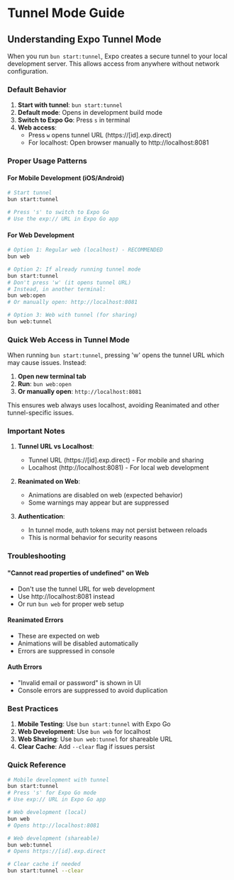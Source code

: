# Tunnel Mode Guide

## Understanding Expo Tunnel Mode

When you run `bun start:tunnel`, Expo creates a secure tunnel to your local development server. This allows access from anywhere without network configuration.

### Default Behavior

1. **Start with tunnel**: `bun start:tunnel`
2. **Default mode**: Opens in development build mode
3. **Switch to Expo Go**: Press `s` in terminal
4. **Web access**: 
   - Press `w` opens tunnel URL (https://[id].exp.direct)
   - For localhost: Open browser manually to http://localhost:8081

### Proper Usage Patterns

#### For Mobile Development (iOS/Android)
```bash
# Start tunnel
bun start:tunnel

# Press 's' to switch to Expo Go
# Use the exp:// URL in Expo Go app
```

#### For Web Development
```bash
# Option 1: Regular web (localhost) - RECOMMENDED
bun web

# Option 2: If already running tunnel mode
bun start:tunnel
# Don't press 'w' (it opens tunnel URL)
# Instead, in another terminal:
bun web:open
# Or manually open: http://localhost:8081

# Option 3: Web with tunnel (for sharing)
bun web:tunnel
```

### Quick Web Access in Tunnel Mode

When running `bun start:tunnel`, pressing 'w' opens the tunnel URL which may cause issues. Instead:

1. **Open new terminal tab**
2. **Run**: `bun web:open`
3. **Or manually open**: `http://localhost:8081`

This ensures web always uses localhost, avoiding Reanimated and other tunnel-specific issues.

### Important Notes

1. **Tunnel URL vs Localhost**:
   - Tunnel URL (https://[id].exp.direct) - For mobile and sharing
   - Localhost (http://localhost:8081) - For local web development

2. **Reanimated on Web**:
   - Animations are disabled on web (expected behavior)
   - Some warnings may appear but are suppressed

3. **Authentication**:
   - In tunnel mode, auth tokens may not persist between reloads
   - This is normal behavior for security reasons

### Troubleshooting

#### "Cannot read properties of undefined" on Web
- Don't use the tunnel URL for web development
- Use http://localhost:8081 instead
- Or run `bun web` for proper web setup

#### Reanimated Errors
- These are expected on web
- Animations will be disabled automatically
- Errors are suppressed in console

#### Auth Errors
- "Invalid email or password" is shown in UI
- Console errors are suppressed to avoid duplication

### Best Practices

1. **Mobile Testing**: Use `bun start:tunnel` with Expo Go
2. **Web Development**: Use `bun web` for localhost
3. **Web Sharing**: Use `bun web:tunnel` for shareable URL
4. **Clear Cache**: Add `--clear` flag if issues persist

### Quick Reference

```bash
# Mobile development with tunnel
bun start:tunnel
# Press 's' for Expo Go mode
# Use exp:// URL in Expo Go app

# Web development (local)
bun web
# Opens http://localhost:8081

# Web development (shareable)
bun web:tunnel
# Opens https://[id].exp.direct

# Clear cache if needed
bun start:tunnel --clear
```
